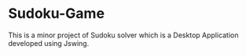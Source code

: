 # Sudoku-Game
This is a minor project of Sudoku solver which is a Desktop Application developed using Jswing.
